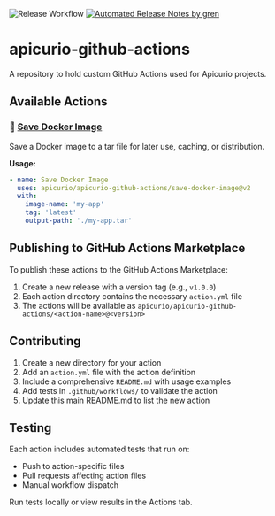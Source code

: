 ![Release Workflow](https://github.com/Apicurio/apicurio-github-actions/workflows/Release%20Workflow/badge.svg)
[![Automated Release Notes by gren](https://img.shields.io/badge/%F0%9F%A4%96-release%20notes-00B2EE.svg)](https://github-tools.github.io/github-release-notes/)

# apicurio-github-actions
A repository to hold custom GitHub Actions used for Apicurio projects.

## Available Actions

### 🐳 [Save Docker Image](./save-docker-image)
Save a Docker image to a tar file for later use, caching, or distribution.

**Usage:**
```yaml
- name: Save Docker Image
  uses: apicurio/apicurio-github-actions/save-docker-image@v2
  with:
    image-name: 'my-app'
    tag: 'latest'
    output-path: './my-app.tar'
```

## Publishing to GitHub Actions Marketplace

To publish these actions to the GitHub Actions Marketplace:

1. Create a new release with a version tag (e.g., `v1.0.0`)
2. Each action directory contains the necessary `action.yml` file
3. The actions will be available as `apicurio/apicurio-github-actions/<action-name>@<version>`

## Contributing

1. Create a new directory for your action
2. Add an `action.yml` file with the action definition
3. Include a comprehensive `README.md` with usage examples
4. Add tests in `.github/workflows/` to validate the action
5. Update this main README.md to list the new action

## Testing

Each action includes automated tests that run on:
- Push to action-specific files
- Pull requests affecting action files
- Manual workflow dispatch

Run tests locally or view results in the Actions tab.

